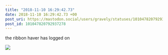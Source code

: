 ```yaml
---
title: "2018-11-10 16:29:42.73"
date: 2018-11-10 16:29:42.73 +00
post_uri: https://mastodon.social/users/gravely/statuses/101047820792937278
post_id: 101047820792937278
---
```

the ribbon haver has logged on


![](/images/7828059.jpeg)

